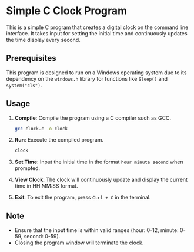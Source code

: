 # Simple C Clock Program

This is a simple C program that creates a digital clock on the command line interface. It takes input for setting the initial time and continuously updates the time display every second.

## Prerequisites

This program is designed to run on a Windows operating system due to its dependency on the `windows.h` library for functions like `Sleep()` and `system("cls")`.

## Usage

1. **Compile**: Compile the program using a C compiler such as GCC.

    ```bash
    gcc clock.c -o clock
    ```

2. **Run**: Execute the compiled program.

    ```bash
    clock
    ```

3. **Set Time**: Input the initial time in the format `hour minute second` when prompted.

4. **View Clock**: The clock will continuously update and display the current time in HH:MM:SS format.

5. **Exit**: To exit the program, press `Ctrl + C` in the terminal.

## Note

- Ensure that the input time is within valid ranges (hour: 0-12, minute: 0-59, second: 0-59).
- Closing the program window will terminate the clock.

